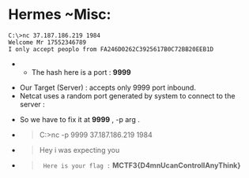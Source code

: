# Hermes ~Misc:

```
C:\>nc 37.187.186.219 1984
Welcome Mr 17552346789
I only accept peoplo from FA246D0262C3925617B0C72BB20EEB1D
```

* - The hash here is a port : __9999__
- Our Target (Server) : accepts only 9999 port inbound.
- Netcat uses a random port generated by system to connect to the server :
 
 * So we have to fix it at __9999__ , -p arg .
 
- > C:\>nc -p 9999 37.187.186.219 1984
* > Hey i was expecting you 
* > ``` Here is your flag :``` __MCTF3{D4mnUcanControllAnyThink}__
